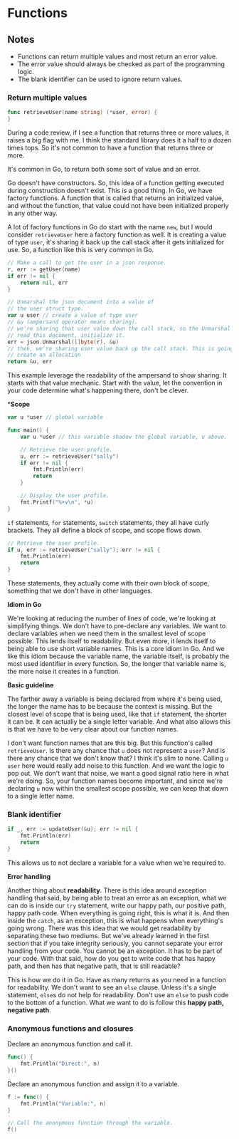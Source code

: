 # Functions

## Notes

- Functions can return multiple values and most return an error value.
- The error value should always be checked as part of the programming logic.
- The blank identifier can be used to ignore return values.

### Return multiple values

```go
func retrieveUser(name string) (*user, error) {
}
```

During a code review, if I see a function that returns three or more values, it raises a big flag with me. I think the standard library does it a half to a dozen times tops. So it's not common to have a function that returns three or more.

It's common in Go, to return both some sort of value and an error.

Go doesn't have constructors. So, this idea of a function getting executed during construction doesn't exist. This is a good thing. In Go, we have factory functions. A function that is called that returns an initialized value, and without the function, that value could not have been initialized properly in any other way.

A lot of factory functions in Go do start with the name `new`, but I would consider `retrieveUser` here a factory function as well. It is creating a value of type `user`, it's sharing it back up the call stack after it gets initialized for use. So, a function like this is very common in Go.

```go
// Make a call to get the user in a json response.
r, err := getUser(name)
if err != nil {
    return nil, err
}

// Unmarshal the json document into a value of
// the user struct type.
var u user // create a value of type user
// &u (ampersand operator means sharing).
// we're sharing that user value down the call stack, so the Unmarshal function can
// read this document, initialize it.
err = json.Unmarshal([]byte(r), &u)
// then, we're sharing user value back up the call stack. This is going to
// create an allocation
return &u, err
```

This example leverage the readability of the ampersand to show sharing. It starts with that value mechanic. Start with the value, let the convention in your code determine what's happening there, don't be clever.

***Scope**

```go
var u *user // global variable

func main() {
    var u *user // this variable shadow the global variable, u above.

	// Retrieve the user profile.
	u, err := retrieveUser("sally")
	if err != nil {
		fmt.Println(err)
		return
	}

	// Display the user profile.
	fmt.Printf("%+v\n", *u)
}
```

`if` statements, `for` statements, `switch` statements, they all have curly brackets. They all define a block of scope, and scope flows down.

```go
// Retrieve the user profile.
if u, err := retrieveUser("sally"); err != nil {
    fmt.Println(err)
    return
}
```

These statements, they actually come with their own block of scope, something that we don't have in other languages.

**Idiom in Go**

We're looking at reducing the number of lines of code, we're looking at simplifying things. We don't have to pre-declare any variables. We want to declare variables when we need them in the smallest level of scope possible. This lends itself to readability. But even more, it lends itself to being able to use short variable names. This is a core idiom in Go. And we like this idiom because the variable name, the variable itself, is probably the most used identifier in every function. So, the longer that variable name is, the more noise it creates in a function.

**Basic guideline**

The farther away a variable is being declared from where it's being used, the longer the name has to be because the context is missing. But the closest level of scope that is being used, like that `if` statement, the shorter it can be. It can actually be a single letter variable. And what also allows this is that we have to be very clear about our function names.

I don't want function names that are this big. But this function's called `retrieveUser`. Is there any chance that `u` does not represent a `user`? And is there any chance that we don't know that? I think it's slim to none. Calling `u` `user` here would really add noise to this function. And we want the logic to pop out. We don't want that noise, we want a good signal ratio here in what we're doing. So, your function names become important, and since we're declaring `u` now within the smallest scope possible, we can keep that down to a single letter name.

### Blank identifier

```go
if _, err := updateUser(&u); err != nil {
    fmt.Println(err)
    return
}
```

This allows us to not declare a variable for a value when we're required to.

**Error handling**

Another thing about **readability**. There is this idea around exception handling that said, by being able to treat an error as an exception, what we can do is inside our `try` statement, write our happy path, our positive path, happy path code. When everything is going right, this is what it is. And then inside the `catch`, as an exception, this is what happens when everything's going wrong. There was this idea that we would get readability by separating these two mediums. But we've already learned in the first section that if you take integrity seriously, you cannot separate your error handling from your code. You cannot be an exception. It has to be part of your code. With that said, how do you get to write code that has happy path, and then has that negative path, that is still readable?

This is how we do it in Go. Have as many returns as you need in a function for readability. We don't want to see an `else` clause. Unless it's a single statement, `else`s do not help for readability. Don't use an `else` to push code to the bottom of a function. What we want to do is follow this **happy path, negative path**.

### Anonymous functions and closures

Declare an anonymous function and call it.

```go
func() {
    fmt.Println("Direct:", n)
}()
```

Declare an anonymous function and assign it to a variable.

```go
f := func() {
    fmt.Println("Variable:", n)
}

// Call the anonymous function through the variable.
f()
```
